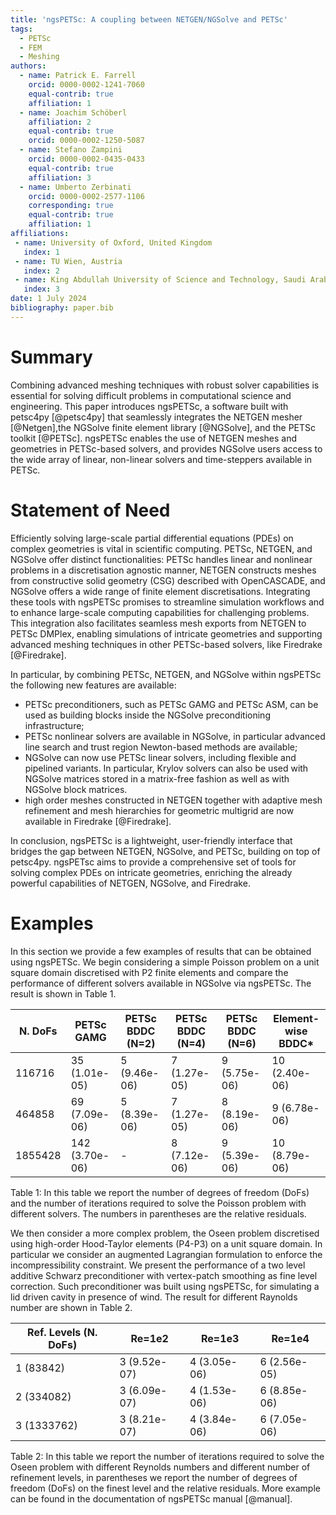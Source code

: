 ```yaml
---
title: 'ngsPETSc: A coupling between NETGEN/NGSolve and PETSc'
tags:
  - PETSc
  - FEM
  - Meshing
authors:
  - name: Patrick E. Farrell
    orcid: 0000-0002-1241-7060
    equal-contrib: true
    affiliation: 1
  - name: Joachim Schöberl
    affiliation: 2
    equal-contrib: true 
    orcid: 0000-0002-1250-5087
  - name: Stefano Zampini
    orcid: 0000-0002-0435-0433
    equal-contrib: true 
    affiliation: 3
  - name: Umberto Zerbinati
    orcid: 0000-0002-2577-1106
    corresponding: true
    equal-contrib: true 
    affiliation: 1
affiliations:
 - name: University of Oxford, United Kingdom
   index: 1
 - name: TU Wien, Austria
   index: 2
 - name: King Abdullah University of Science and Technology, Saudi Arabia
   index: 3
date: 1 July 2024
bibliography: paper.bib
---
```


# Summary

Combining advanced meshing techniques with robust solver capabilities is essential for solving difficult problems in computational science and engineering. This paper introduces ngsPETSc, a software built with petsc4py [@petsc4py] that seamlessly integrates the NETGEN mesher [@Netgen],the NGSolve finite element library [@NGSolve], and the PETSc toolkit [@PETSc]. ngsPETSc enables the use of NETGEN meshes and geometries in PETSc-based solvers, and provides NGSolve users access to the wide array of linear, non-linear solvers and time-steppers available in PETSc.

# Statement of Need

Efficiently solving large-scale partial differential equations (PDEs) on complex geometries is vital in scientific computing. PETSc, NETGEN, and NGSolve offer distinct functionalities: PETSc handles linear and nonlinear problems in a discretisation agnostic manner, NETGEN constructs meshes from constructive solid geometry (CSG) described with OpenCASCADE, and NGSolve offers a wide range of finite element discretisations. Integrating these tools with ngsPETSc promises to streamline simulation workflows and to enhance large-scale computing capabilities for challenging problems. This integration also facilitates seamless mesh exports from NETGEN to PETSc DMPlex, enabling simulations of intricate geometries and supporting advanced meshing techniques in other PETSc-based solvers, like Firedrake [@Firedrake].

In particular, by combining PETSc, NETGEN, and NGSolve within ngsPETSc the following new features are available:

- PETSc preconditioners, such as PETSc GAMG and PETSc ASM, can be used as building blocks inside the NGSolve preconditioning infrastructure;
- PETSc nonlinear solvers are available in NGSolve, in particular advanced line search and trust region Newton-based methods are available;
- NGSolve can now use PETSc linear solvers, including flexible and pipelined variants. In particular, Krylov solvers can also be used with NGSolve matrices stored in a matrix-free fashion as well as with NGSolve block matrices.
- high order meshes constructed in NETGEN together with adaptive mesh refinement and mesh hierarchies for geometric multigrid are now available in Firedrake [@Firedrake].

In conclusion, ngsPETSc is a lightweight, user-friendly interface that bridges the gap between NETGEN, NGSolve, and PETSc, building on top of petsc4py.
ngsPETsc aims to provide a comprehensive set of tools for solving complex PDEs on intricate geometries, enriching the already powerful capabilities of NETGEN, NGSolve, and Firedrake.

# Examples

In this section we provide a few examples of results that can be obtained using ngsPETSc.
We begin considering a simple Poisson problem on a unit square domain discretised with P2 finite elements and compare the performance of different solvers available in NGSolve via ngsPETSc. The result is shown in Table 1.

N. DoFs  | PETSc GAMG   | PETSc BDDC (N=2) | PETSc BDDC (N=4) | PETSc BDDC (N=6) | Element-wise BDDC* |
---------|--------------|------------------|------------------|------------------|--------------------|
116716   |35  (1.01e-05)|5 (9.46e-06)      |7 (1.27e-05)      |9 (5.75e-06)      |10 (2.40e-06)       |
464858   |69  (7.09e-06)|5 (8.39e-06)      |7 (1.27e-05)      |8 (8.19e-06)      |9 (6.78e-06)        |
1855428  |142 (3.70e-06)|        -         |8 (7.12e-06)      |9 (5.39e-06)      |10 (8.79e-06)       |

Table 1: In this table we report the number of degrees of freedom (DoFs) and the number of iterations required to solve the Poisson problem with different solvers. The numbers in parentheses are the relative residuals.

We then consider a more complex problem, the Oseen problem discretised using high-order Hood-Taylor elements (P4-P3) on a unit square domain. In particular we consider an augmented Lagrangian formulation to enforce the incompressibility constraint. We present the performance of a two level additive Schwarz preconditioner with vertex-patch smoothing as fine level correction. Such preconditioner was built using ngsPETSc, for simulating a lid driven cavity in presence of wind. The result for different Raynolds number are shown in Table 2.

Ref. Levels (N. DoFs) | Re=1e2       | Re=1e3      | Re=1e4      |
----------------------|--------------|-------------|-------------|
1 (83842)             |3  (9.52e-07) |4 (3.05e-06) |6 (2.56e-05) |
2 (334082)            |3  (6.09e-07) |4 (1.53e-06) |6 (8.85e-06) |
3 (1333762)           |3  (8.21e-07) |4 (3.84e-06) |6 (7.05e-06) |

Table 2: In this table we report the number of iterations required to solve the Oseen problem with different Reynolds numbers and different number of refinement levels, in parentheses we report the number of degrees of freedom (DoFs) on the finest level and the relative residuals.
More example can be found in the documentation of ngsPETSc manual [@manual].


